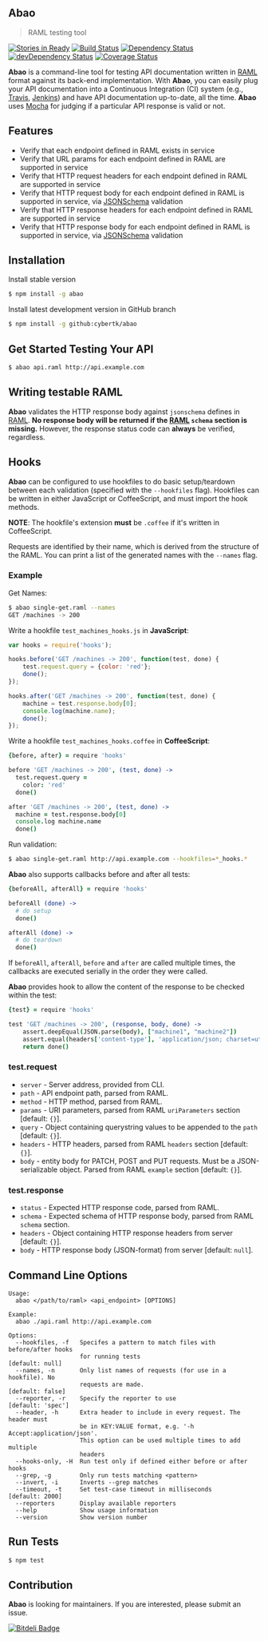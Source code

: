 ## Abao
> RAML testing tool

[![Stories in Ready](https://badge.waffle.io/cybertk/abao.svg?label=ready&title=Ready)](http://waffle.io/cybertk/abao)
[![Build Status](http://img.shields.io/travis/cybertk/abao.svg?style=flat)](https://travis-ci.org/cybertk/abao)
[![Dependency Status](https://david-dm.org/cybertk/abao.svg)](https://david-dm.org/cybertk/abao)
[![devDependency Status](https://david-dm.org/cybertk/abao/dev-status.svg)](https://david-dm.org/cybertk/abao#info=devDependencies)
[![Coverage Status](https://img.shields.io/coveralls/cybertk/abao.svg)](https://coveralls.io/r/cybertk/abao)

**Abao** is a command-line tool for testing API documentation written in
[RAML][] format against its back-end implementation. With **Abao**, you can
easily plug your API documentation into a Continuous Integration (CI) system
(e.g., [Travis][], [Jenkins][]) and have API documentation up-to-date, all the time.
**Abao** uses [Mocha][] for judging if a particular API response is valid or not.

## Features

- Verify that each endpoint defined in RAML exists in service
- Verify that URL params for each endpoint defined in RAML are supported in service 
- Verify that HTTP request headers for each endpoint defined in RAML are supported in service
- Verify that HTTP request body for each endpoint defined in RAML is supported in service, via [JSONSchema][] validation
- Verify that HTTP response headers for each endpoint defined in RAML are supported in service
- Verify that HTTP response body for each endpoint defined in RAML is supported in service, via [JSONSchema][] validation

## Installation

Install stable version

```bash
$ npm install -g abao
```

Install latest development version in GitHub branch

```bash
$ npm install -g github:cybertk/abao
```

## Get Started Testing Your API

```bash
$ abao api.raml http://api.example.com
```

## Writing testable RAML

**Abao** validates the HTTP response body against `jsonschema` defines in [RAML][].
**No response body will be returned if the [RAML][] `schema` section is missing.**
However, the response status code can **always** be verified, regardless.

## Hooks

**Abao** can be configured to use hookfiles to do basic setup/teardown between
each validation (specified with the `--hookfiles` flag). Hookfiles can be
written in either JavaScript or CoffeeScript, and must import the hook methods.

**NOTE**: The hookfile's extension **must** be `.coffee` if it's written in
CoffeeScript.

Requests are identified by their name, which is derived from the structure of
the RAML. You can print a list of the generated names with the `--names` flag.

### Example

Get Names:

```bash
$ abao single-get.raml --names
GET /machines -> 200
```

Write a hookfile `test_machines_hooks.js` in **JavaScript**:

```js
var hooks = require('hooks');

hooks.before('GET /machines -> 200', function(test, done) {
    test.request.query = {color: 'red'};
    done();
});

hooks.after('GET /machines -> 200', function(test, done) {
    machine = test.response.body[0];
    console.log(machine.name);
    done();
});
```

Write a hookfile `test_machines_hooks.coffee` in **CoffeeScript**:

```coffee
{before, after} = require 'hooks'

before 'GET /machines -> 200', (test, done) ->
  test.request.query =
    color: 'red'
  done()

after 'GET /machines -> 200', (test, done) ->
  machine = test.response.body[0]
  console.log machine.name
  done()
```

Run validation:

```bash
$ abao single-get.raml http://api.example.com --hookfiles=*_hooks.*
```

**Abao** also supports callbacks before and after all tests:

```coffee
{beforeAll, afterAll} = require 'hooks'

beforeAll (done) ->
  # do setup
  done()

afterAll (done) ->
  # do teardown
  done()
```

If `beforeAll`, `afterAll`, `before` and `after` are called multiple times,
the callbacks are executed serially in the order they were called.

**Abao** provides hook to allow the content of the response to be checked
within the test:

```coffee
{test} = require 'hooks'

test 'GET /machines -> 200', (response, body, done) ->
    assert.deepEqual(JSON.parse(body), ["machine1", "machine2"])
    assert.equal(headers['content-type'], 'application/json; charset=utf-8')
    return done()
```

### test.request

- `server` - Server address, provided from CLI.
- `path` - API endpoint path, parsed from RAML.
- `method` - HTTP method, parsed from RAML.
- `params` - URI parameters, parsed from RAML `uriParameters` section [default: `{}`].
- `query` - Object containing querystring values to be appended to the `path` [default: `{}`].
- `headers` - HTTP headers, parsed from RAML `headers` section [default: `{}`].
- `body` - entity body for PATCH, POST and PUT requests. Must be a JSON-serializable object. Parsed from RAML `example` section [default: `{}`].

### test.response

- `status` - Expected HTTP response code, parsed from RAML.
- `schema` - Expected schema of HTTP response body, parsed from RAML `schema` section.
- `headers` - Object containing HTTP response headers from server [default: `{}`].
- `body` - HTTP response body (JSON-format) from server [default: `null`].

## Command Line Options

```
Usage:
  abao </path/to/raml> <api_endpoint> [OPTIONS]

Example:
  abao ./api.raml http://api.example.com

Options:
  --hookfiles, -f   Specifes a pattern to match files with before/after hooks
                    for running tests                          [default: null]
  --names, -n       Only list names of requests (for use in a hookfile). No
                    requests are made.                         [default: false]
  --reporter, -r    Specify the reporter to use                [default: 'spec']
  --header, -h      Extra header to include in every request. The header must
                    be in KEY:VALUE format, e.g. '-h Accept:application/json'.
                    This option can be used multiple times to add multiple
                    headers
  --hooks-only, -H  Run test only if defined either before or after hooks
  --grep, -g        Only run tests matching <pattern>
  --invert, -i      Inverts --grep matches
  --timeout, -t     Set test-case timeout in milliseconds      [default: 2000]
  --reporters       Display available reporters
  --help            Show usage information
  --version         Show version number
```


## Run Tests

```bash
$ npm test
```

## Contribution

**Abao** is looking for maintainers. If you are interested, please submit an issue.

[RAML]: http://raml.org/
[Mocha]: http://mochajs.org/
[JSONSchema]: http://json-schema.org/
[Travis]: https://travis-ci.org/
[Jenkins]: https://jenkins-ci.org/

[![Bitdeli Badge](https://d2weczhvl823v0.cloudfront.net/cybertk/abao/trend.png)](https://bitdeli.com/free 'Bitdeli Badge')

